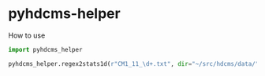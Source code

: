 # pyhdcms-helper

How to use

```python
import pyhdcms_helper

pyhdcms_helper.regex2stats1d(r"CM1_11_\d+.txt", dir="~/src/hdcms/data/")
```
